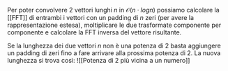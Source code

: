 Per poter convolvere 2 vettori lunghi $n$ in $\mathcal{O}(n \cdot logn)$ possiamo calcolare la [[FFT]] di entrambi i vettori con un padding di $n$ zeri (per avere la rappresentazione estesa), moltiplicare le due trasformate componente per componente e calcolare la FFT inversa del vettore risultante.

Se la lunghezza dei due vettori $n$ non è una potenza di 2 basta aggiungere un padding di zeri fino a fare arrivare alla prossima potenza di 2. La nuova lunghezza si trova così: ![[Potenza di 2 più vicina a un numero]]

